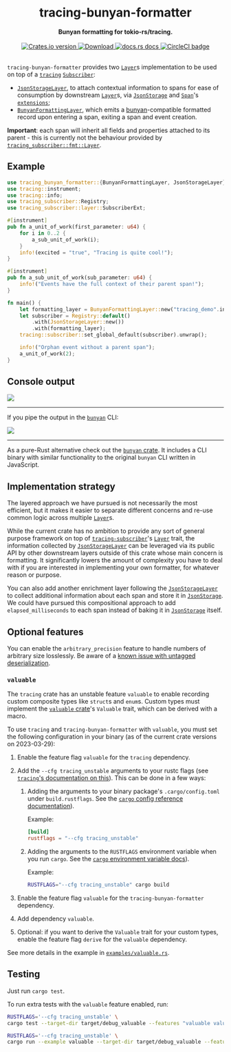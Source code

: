 <h1 align="center">tracing-bunyan-formatter</h1>
<div align="center">
 <strong>
   Bunyan formatting for tokio-rs/tracing.
 </strong>
</div>

<br />

<div align="center">
  <!-- Crates version -->
  <a href="https://crates.io/crates/tracing-bunyan-formatter">
    <img src="https://img.shields.io/crates/v/tracing-bunyan-formatter.svg?style=flat-square"
    alt="Crates.io version" />
  </a>
  <!-- Downloads -->
  <a href="https://crates.io/crates/tracing-bunyan-formatter">
    <img src="https://img.shields.io/crates/d/tracing-bunyan-formatter.svg?style=flat-square"
      alt="Download" />
  </a>
  <!-- docs.rs docs -->
  <a href="https://docs.rs/tracing-bunyan-formatter">
    <img src="https://img.shields.io/badge/docs-latest-blue.svg?style=flat-square"
      alt="docs.rs docs" />
  </a>
  <!-- CI -->
  <a href="https://github.com/LukeMathWalker/tracing-bunyan-formatter">
    <img src="https://circleci.com/gh/LukeMathWalker/tracing-bunyan-formatter.svg?style=shield" alt="CircleCI badge" />
  </a>
</div>
<br/>

`tracing-bunyan-formatter` provides two [`Layer`]s implementation to be used on top of
a [`tracing`] [`Subscriber`]:
- [`JsonStorageLayer`], to attach contextual information to spans for ease of consumption by
  downstream [`Layer`]s, via [`JsonStorage`] and [`Span`]'s [`extensions`](https://docs.rs/tracing-subscriber/0.2.5/tracing_subscriber/registry/struct.ExtensionsMut.html);
- [`BunyanFormattingLayer`], which emits a [bunyan](https://github.com/trentm/node-bunyan)-compatible formatted record upon entering a span,
 exiting a span and event creation.

**Important**: each span will inherit all fields and properties attached to its parent - this is
currently not the behaviour provided by [`tracing_subscriber::fmt::Layer`](https://docs.rs/tracing-subscriber/0.2.5/tracing_subscriber/fmt/struct.Layer.html).

## Example

```rust
use tracing_bunyan_formatter::{BunyanFormattingLayer, JsonStorageLayer};
use tracing::instrument;
use tracing::info;
use tracing_subscriber::Registry;
use tracing_subscriber::layer::SubscriberExt;

#[instrument]
pub fn a_unit_of_work(first_parameter: u64) {
    for i in 0..2 {
        a_sub_unit_of_work(i);
    }
    info!(excited = "true", "Tracing is quite cool!");
}

#[instrument]
pub fn a_sub_unit_of_work(sub_parameter: u64) {
    info!("Events have the full context of their parent span!");
}

fn main() {
    let formatting_layer = BunyanFormattingLayer::new("tracing_demo".into(), std::io::stdout);
    let subscriber = Registry::default()
        .with(JsonStorageLayer::new())
        .with(formatting_layer);
    tracing::subscriber::set_global_default(subscriber).unwrap();

    info!("Orphan event without a parent span");
    a_unit_of_work(2);
}
```

## Console output

<div>
<img src="https://raw.githubusercontent.com/LukeMathWalker/tracing-bunyan-formatter/master/images/ConsoleOutput.png" />
</div>
<hr/>

If you pipe the output in the [`bunyan`](https://github.com/trentm/node-bunyan) CLI:
<div>
<img src="https://raw.githubusercontent.com/LukeMathWalker/tracing-bunyan-formatter/master/images/ConsoleBunyanOutput.png" />
</div>
<hr/>

As a pure-Rust alternative check out the [`bunyan` crate](https://crates.io/crates/bunyan).
It includes a CLI binary with similar functionality to the original `bunyan` CLI written in
JavaScript.


## Implementation strategy

The layered approach we have pursued is not necessarily the most efficient,
but it makes it easier to separate different concerns and re-use common logic across multiple [`Layer`]s.

While the current crate has no ambition to provide any sort of general purpose framework on top of
[`tracing-subscriber`]'s [`Layer`] trait, the information collected by [`JsonStorageLayer`] can be leveraged via
its public API by other downstream layers outside of this crate whose main concern is formatting.
It significantly lowers the amount of complexity you have to deal with if you are interested
in implementing your own formatter, for whatever reason or purpose.

You can also add another enrichment layer following the [`JsonStorageLayer`] to collect
additional information about each span and store it in [`JsonStorage`].
We could have pursued this compositional approach to add `elapsed_milliseconds` to each span
instead of baking it in [`JsonStorage`] itself.

## Optional features

You can enable the `arbitrary_precision` feature to handle numbers of arbitrary size losslessly. Be aware of a [known issue with untagged deserialization](https://github.com/LukeMathWalker/tracing-bunyan-formatter/issues/4).

### `valuable`

The `tracing` crate has an unstable feature `valuable` to enable
recording custom composite types like `struct`s and `enum`s. Custom
types must implement the [`valuable`
crate](https://crates.io/crates/valuable)'s `Valuable` trait, which
can be derived with a macro.

To use `tracing` and `tracing-bunyan-formatter` with `valuable`, you must set the following configuration in your binary (as of the current crate versions on 2023-03-29):

1. Enable the feature flag `valuable` for the `tracing` dependency.
2. Add the `--cfg tracing_unstable` arguments to your rustc
   flags (see [`tracing`'s documentation on this][tracing_unstable]).
   This can be done in a few ways:
    1. Adding the arguments to your binary package's
       `.cargo/config.toml` under `build.rustflags`. See the
       [`cargo` config reference documentation][cargo_build_rustflags]).

       Example:

       ```toml
       [build]
       rustflags = "--cfg tracing_unstable"
       ```

    2. Adding the arguments to the `RUSTFLAGS` environment variable when you
       run `cargo`. See the [`cargo` environment variable
       docs][cargo_env_vars]).

       Example:
       ```sh
       RUSTFLAGS="--cfg tracing_unstable" cargo build
       ```

3. Enable the feature flag `valuable` for the `tracing-bunyan-formatter` dependency.
4. Add dependency `valuable`.
5. Optional: if you want to derive the `Valuable` trait for your
   custom types, enable the feature flag `derive` for the `valuable`
   dependency.

See more details in the example in [`examples/valuable.rs`](examples/valuable.rs).

[cargo_build_rustflags]: https://doc.rust-lang.org/cargo/reference/config.html#buildrustflags
[cargo_env_vars]: https://doc.rust-lang.org/cargo/reference/environment-variables.html
[tracing_unstable]: https://docs.rs/tracing/0.1.37/tracing/index.html#unstable-features

## Testing

Just run `cargo test`.

To run extra tests with the `valuable` feature enabled, run:

```sh
RUSTFLAGS='--cfg tracing_unstable' \
cargo test --target-dir target/debug_valuable --features "valuable valuable/derive"

RUSTFLAGS='--cfg tracing_unstable' \
cargo run --example valuable --target-dir target/debug_valuable --features "valuable valuable/derive"
```

[`Layer`]: https://docs.rs/tracing-subscriber/0.2.5/tracing_subscriber/layer/trait.Layer.html
[`JsonStorageLayer`]: https://docs.rs/tracing-bunyan-formatter/0.1.6/tracing_bunyan_formatter/struct.JsonStorageLayer.html
[`JsonStorage`]: https://docs.rs/tracing-bunyan-formatter/0.1.6/tracing_bunyan_formatter/struct.JsonStorage.html
[`BunyanFormattingLayer`]: https://docs.rs/tracing-bunyan-formatter/0.1.6/tracing_bunyan_formatter/struct.BunyanFormattingLayer.html
[`Span`]: https://docs.rs/tracing/0.1.13/tracing/struct.Span.html
[`Subscriber`]: https://docs.rs/tracing-core/0.1.10/tracing_core/subscriber/trait.Subscriber.html
[`tracing`]: https://docs.rs/tracing
[`tracing-subscriber`]: https://docs.rs/tracing-subscriber
